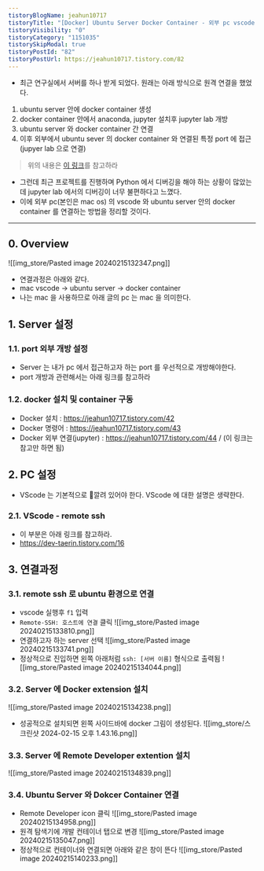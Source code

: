 ```yaml
---
tistoryBlogName: jeahun10717
tistoryTitle: "[Docker] Ubuntu Server Docker Container - 외부 pc vscode 연결"
tistoryVisibility: "0"
tistoryCategory: "1151035"
tistorySkipModal: true
tistoryPostId: "82"
tistoryPostUrl: https://jeahun10717.tistory.com/82
---
```

* 최근 연구실에서 서버를 하나 받게 되었다. 원래는 아래 방식으로 원격 연결을 했었다.
1. ubuntu server 안에 docker container 생성
2. docker container 안에서 anaconda, jupyter 설치후 jupyter lab 개방
3. ubuntu server 와 docker container 간 연결
4. 이후 외부에서 ubuntu sever 의 docker container 와 연결된 특정 port 에 접근(jupyer lab 으로 연결)

> 위의 내용은 [이 링크](https://jeahun10717.tistory.com/44)를 참고하라

* 그런데 최근 프로젝트를 진행하며 Python 에서 디버깅을 해야 하는 상황이 많았는데 jupyter lab 에서의 디버깅이 너무 불편하다고 느꼈다.
* 이에 외부 pc(본인은 mac os) 의 vscode 와 ubuntu server 안의 docker container 를 연결하는 방법을 정리할 것이다.

---

## 0. Overview

![[img_store/Pasted image 20240215132347.png]]

* 연결과정은 아래와 같다.
* mac vscode -> ubuntu server -> docker container
* 나는 mac 을 사용하므로 아래 글의 pc 는 mac 을 의미한다.

## 1. Server 설정

### 1.1. port 외부 개방 설정
* Server 는 내가 pc 에서 접근하고자 하는 port 를 우선적으로 개방해야한다.
* port 개방과 관련해서는 아래 링크를 참고하라

### 1.2. docker 설치 및 container 구동
* Docker 설치 : https://jeahun10717.tistory.com/42
* Docker 명령어 : https://jeahun10717.tistory.com/43
* Docker 외부 연결(jupyter) : https://jeahun10717.tistory.com/44 / (이 링크는 참고만 하면 됨)
## 2. PC 설정

* VScode 는 기본적으로 깔려 있어야 한다. VScode 에 대한 설명은 생략한다.
### 2.1. VScode - remote ssh 

* 이 부분은 아래 링크를 참고하라.
* https://dev-taerin.tistory.com/16

## 3. 연결과정

### 3.1. remote ssh 로 ubuntu 환경으로 연결
* vscode 실행후 `f1` 입력
* `Remote-SSH: 호스트에 연결` 클릭
![[img_store/Pasted image 20240215133810.png]]
* 연결하고자 하는 server 선택
![[img_store/Pasted image 20240215133741.png]]
* 정상적으로 진입하면 왼쪽 아래처럼 `ssh: [서버 이름]` 형식으로 출력됨
![[img_store/Pasted image 20240215134044.png]]

### 3.2. Server 에 Docker extension 설치
![[img_store/Pasted image 20240215134238.png]]
* 성공적으로 설치되면 왼쪽 사이드바에 docker 그림이 생성된다.
![[img_store/스크린샷 2024-02-15 오후 1.43.16.png]]

### 3.3. Server 에 Remote Developer extention 설치
![[img_store/Pasted image 20240215134839.png]]

### 3.4. Ubuntu Server 와 Dokcer Container 연결
* Remote Developer icon 클릭
![[img_store/Pasted image 20240215134958.png]]
* 원격 탐색기에 개발 컨테이너 탭으로 변경
![[img_store/Pasted image 20240215135047.png]]
* 정상적으로 컨테이너와 연결되면 아래와 같은 창이 뜬다
![[img_store/Pasted image 20240215140233.png]]